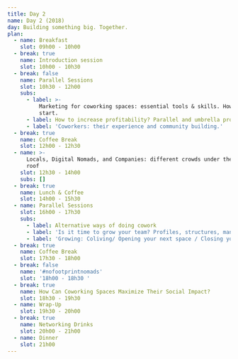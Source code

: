 ```yaml
---
title: Day 2
name: Day 2 (2018)
day: Building something big. Together.
plan:
  - name: Breakfast
    slot: 09h00 - 10h00
  - break: true
    name: Introduction session
    slot: 10h00 - 10h30
  - break: false
    name: Parallel Sessions
    slot: 10h30 - 12h00
    subs:
      - label: >-
          Marketing for coworking spaces: essential tools & skills. How to
          start.
      - label: How to increase profitability? Parallel and umbrella projects.
      - label: 'Coworkers: their experience and community building.'
  - break: true
    name: Coffee Break
    slot: 12h00 - 12h30
  - name: >-
      Locals, Digital Nomads, and Companies: different crowds under the same
      roof
    slot: 12h30 - 14h00
    subs: []
  - break: true
    name: Lunch & Coffee
    slot: 14h00 - 15h30
  - name: Parallel Sessions
    slot: 16h00 - 17h30
    subs:
      - label: Alternative ways of doing cowork
      - label: 'Is it time to grow your team? Profiles, structures, management tools.'
      - label: 'Growing: Coliving/ Opening your next space / Closing your last one.'
  - break: true
    name: Coffee Break
    slot: 17h30 - 18h00
  - break: false
    name: '#nofootprintnomads'
    slot: '18h00 - 18h30 '
  - break: true
    name: How Can Coworking Spaces Maximize Their Social Impact?
    slot: 18h30 - 19h30
  - name: Wrap-Up
    slot: 19h30 - 20h00
  - break: true
    name: Networking Drinks
    slot: 20h00 - 21h00
  - name: Dinner
    slot: 21h00
---
```


